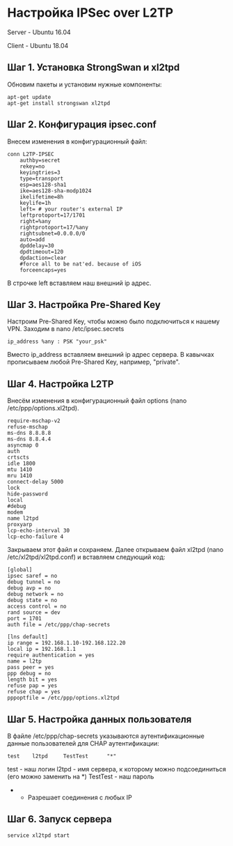 # Настройка IPSec over L2TP 
Server - Ubuntu 16.04

Client - Ubuntu 18.04

## Шаг 1. Установка StrongSwan и xl2tpd

Обновим пакеты и установим нужные компоненты:
```
apt-get update
apt-get install strongswan xl2tpd
```
    
## Шаг 2. Конфигурация ipsec.conf

Внесем изменения в конфигурационный файл:
```
conn L2TP-IPSEC
    authby=secret
    rekey=no
    keyingtries=3
    type=transport
    esp=aes128-sha1
    ike=aes128-sha-modp1024
    ikelifetime=8h
    keylife=1h
    left= # your router's external IP 
    leftprotoport=17/1701
    right=%any
    rightprotoport=17/%any
    rightsubnet=0.0.0.0/0
    auto=add
    dpddelay=30
    dpdtimeout=120
    dpdaction=clear
    #force all to be nat'ed. because of iOS
    forceencaps=yes
```

В строчке left вставляем наш внешний ip адрес.

## Шаг 3. Настройка Pre-Shared Key

Настроим Pre-Shared Key, чтобы можно было подключиться к нашему VPN. Заходим в nano /etc/ipsec.secrets

```
ip_address %any : PSK "your_psk"
```

Вместо ip_address вставляем внешний ip адрес сервера.
В кавычках прописываем любой Pre-Shared Key, например, "private".

## Шаг 4. Настройка L2TP

Внесём изменения в конфигурационный файл options (nano /etc/ppp/options.xl2tpd).

```
require-mschap-v2
refuse-mschap
ms-dns 8.8.8.8
ms-dns 8.8.4.4
asyncmap 0
auth
crtscts
idle 1800
mtu 1410
mru 1410
connect-delay 5000
lock
hide-password
local
#debug
modem
name l2tpd
proxyarp
lcp-echo-interval 30
lcp-echo-failure 4
```

Закрываем этот файл и сохраняем. Далее открываем файл xl2tpd (nano /etc/xl2tpd/xl2tpd.conf) и вставляем следующий код:

```
[global]
ipsec saref = no
debug tunnel = no
debug avp = no
debug network = no
debug state = no
access control = no
rand source = dev
port = 1701
auth file = /etc/ppp/chap-secrets

[lns default]
ip range = 192.168.1.10-192.168.122.20
local ip = 192.168.1.1
require authentication = yes
name = l2tp
pass peer = yes
ppp debug = no
length bit = yes
refuse pap = yes
refuse chap = yes
pppoptfile = /etc/ppp/options.xl2tpd
```

## Шаг 5. Настройка данных пользователя

В файле /etc/ppp/chap-secrets указываются аутентификационные данные пользователей для CHAP аутентификации:

```
test    l2tpd     TestTest      "*"
```

test - наш логин
l2tpd - имя сервера, к которому можно подсоединиться (его можно заменить на *)
TestTest - наш пароль
* - Разрешает соединения с любых IP

## Шаг 6. Запуск сервера

```
service xl2tpd start
```














